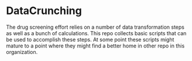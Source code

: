 # DataCrunching

The drug screening effort relies on a number of data transformation steps as
well as a bunch of calculations. This repo collects basic scripts that can be
used to accomplish these steps. At some point these scripts might mature to a
point where they might find a better home in other repo in this organization.
